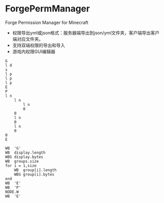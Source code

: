 # ForgePermManager
Forge Permission Manager for Minecraft

- 权限导出yml或json格式：服务器端导出到json/yml文件夹，客户端导出客户端对应文件夹。
- 支持双端权限的导出和导入
- 游戏内权限GUI编辑器
```
G
l d
s
l p
l p
l p
E
P
l n
    l n
        l n
        0
    0
    l n
    0
    l n
    0
0
E

WB  'G'
WB  display.length
WBS display.bytes
WB  groups.size
for i = 1,size
    WB  group[i].length
    WBS group[i].bytes
end
WB  'E'
WB  'P'
NODE.W
WB  'E'
```